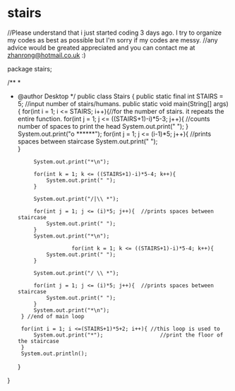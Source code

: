 # stairs
//Please understand that i just started coding 3 days ago. I try to organize my codes as best as possible but I'm sorry if my codes are messy.
//any advice would be greated appreciated and you can contact me at zhanrong@hotmail.co.uk :)

package stairs;

/**
 *
 * @author Desktop
 */
public class Stairs {
    public static final int STAIRS = 5; //input number of stairs/humans.
    public static void main(String[] args) {
        for(int i = 1; i <= STAIRS; i++){//for the number of stairs. it repeats the entire function.
            for(int j = 1; j <= ((STAIRS+1)-i)*5-3; j++){  //counts number of spaces to print the head
                System.out.print(" ");
            }
            System.out.print("o  ******");
            for(int j = 1; j <= (i-1)*5; j++){  //prints spaces between staircase
                System.out.print(" ");               
            }
            
            System.out.print("*\n");
            
            for(int k = 1; k <= ((STAIRS+1)-i)*5-4; k++){
                System.out.print(" ");
            }
            
            System.out.print("/|\\ *");
           
            for(int j = 1; j <= (i)*5; j++){  //prints spaces between staircase
                System.out.print(" ");               
            }
            System.out.print("*\n");
            
                        for(int k = 1; k <= ((STAIRS+1)-i)*5-4; k++){
                System.out.print(" ");
            }
            
            System.out.print("/ \\ *");
           
            for(int j = 1; j <= (i)*5; j++){  //prints spaces between staircase
                System.out.print(" ");               
            }
            System.out.print("*\n");                        
        } //end of main loop
        
        for(int i = 1; i <=(STAIRS+1)*5+2; i++){ //this loop is used to 
            System.out.print("*");                  //print the floor of the staircase
        }
        System.out.println();
    }
    
   

    
}
